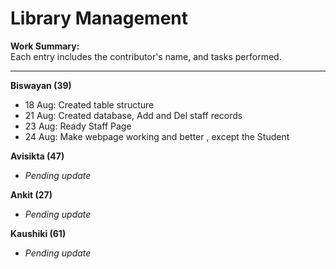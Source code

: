# Library Management

**Work Summary:**  
Each entry includes the contributor's name, and tasks performed.

---

**Biswayan (39)**  
- 18 Aug: Created table structure  
- 21 Aug: Created database, Add and Del staff records 
- 23 Aug: Ready Staff Page
- 24 Aug: Make webpage working and better , except the Student

**Avisikta (47)**  
- _Pending update_  

**Ankit (27)**  
- _Pending update_  

**Kaushiki (61)**  
- _Pending update_

